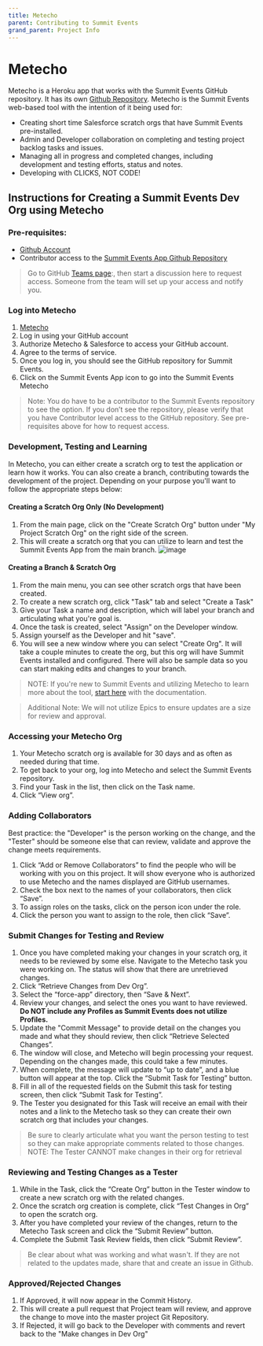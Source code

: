 ```yaml
---
title: Metecho
parent: Contributing to Summit Events
grand_parent: Project Info
---
```


# Metecho 
Metecho is a Heroku app that works with the Summit Events GitHub repository.  It has its own [Github Repository](https://github.com/SFDO-Tooling/Metecho). Metecho is the Summit Events web-based tool with the intention of it being used for:
* Creating short time Salesforce scratch orgs that have Summit Events pre-installed.
* Admin and Developer collaboration on completing and testing project backlog tasks and issues. 
* Managing all in progress and completed changes, including development and testing efforts, status and notes.
* Developing with CLICKS, NOT CODE!

## Instructions for Creating a Summit Events Dev Org  using Metecho
### Pre-requisites: 
* [Github Account](https://github.com/) 
* Contributor access to the [Summit Events App Github Repository](https://github.com/SFDO-Community-Sprints/Summit-Events-App)
 > Go to GitHub [Teams page](https://github.com/orgs/SFDO-Community/teams/summit-read-only-for-metecho):, then start a discussion here to request access. Someone from the team will set up your access and notify you. 

### Log into Metecho
1. [Metecho](https://metecho.herokuapp.com/projects)
1. Log in using your GitHub account
1. Authorize Metecho & Salesforce to access your GitHub account.
1. Agree to the terms of service.
1. Once you log in, you should see the GitHub repository for Summit Events.
1. Click on the Summit Events App icon to go into the Summit Events Metecho
> Note: You do have to be a contributor to the Summit Events repository to see the option. If you don’t see the repository, please verify that you have Contributor level access to the GitHub repository. See pre-requisites above for how to request access.

### Development, Testing and Learning
In Metecho, you can either create a scratch org to test the application or learn how it works. You can also create a branch, contributing towards the development of the project.  Depending on your purpose you'll want to follow the appropriate steps below:

#### Creating a Scratch Org Only (No Development)
1. From the main page, click on the "Create Scratch Org" button under "My Project Scratch Org" on the right side of the screen.
2. This will create a scratch org that you can utilize to learn and test the Summit Events App from the main branch.
![image](https://user-images.githubusercontent.com/60475518/185777139-591cc36e-6c71-446f-b8bd-6f9ae26f0a65.png)


#### Creating a Branch & Scratch Org
1. From the main menu, you can see other scratch orgs that have been created.
1. To create a new scratch org, click "Task" tab and select "Create a Task" 
1. Give your Task a name and description, which will label your branch and articulating what you're goal is.
1. Once the task is created, select "Assign" on the Developer window.
1. Assign yourself as the Developer and hit "save".
1. You will see a new window where you can select "Create Org".  It will take a couple minutes to create the org, but this org will have Summit Events installed and configured.  There will also be sample data so you can start making edits and changes to your branch.
> NOTE: If you're new to Summit Events and utilizing Metecho to learn more about the tool, [start here](https://sfdo-community-sprints.github.io/summit-events-app-documentation/docs/Getting-Started/create-basic-event/) with the documentation.

> Additional Note: We will not utilize Epics to ensure updates are a size for review and approval.

### Accessing your Metecho Org
1. Your Metecho scratch org is available for 30 days and as often as needed during that time. 
1. To get back to your org, log into Metecho and select the Summit Events repository. 
1. Find your Task in the list, then click on the Task name.
1. Click “View org”.

### Adding Collaborators
Best practice: the "Developer" is the person working on the change, and the "Tester" should be someone else that can review, validate and approve the change meets requirements.

1. Click “Add or Remove Collaborators” to find the people who will be working with you on this project. It will show everyone who is authorized to use Metecho and the names displayed are GitHub usernames. 
1. Check the box next to the names of your collaborators, then click “Save”.
1. To assign roles on the tasks, click on the person icon under the role.
1. Click the person you want to assign to the role, then click “Save”.


### Submit Changes for Testing and Review
1. Once you have completed making your changes in your scratch org, it needs to be reviewed by some else. Navigate to the Metecho task you were working on. The status will show that there are unretrieved changes.
1. Click “Retrieve Changes from Dev Org”.
1. Select the “force-app” directory, then “Save & Next”.
1. Review your changes, and select the ones you want to have reviewed.  **Do NOT include any Profiles as Summit Events does not utilize Profiles.**
1. Update the "Commit Message" to provide detail on the changes you made and what they should review, then click “Retrieve Selected Changes”.
1. The window will close, and Metecho will begin processing your request. Depending on the changes made, this could take a few minutes.
1. When complete, the message will update to “up to date”, and a blue button will appear at the top. Click the “Submit Task for Testing” button.
1. Fill in all of the requested fields on the Submit this task for testing screen, then click “Submit Task for Testing”.
1. The Tester you designated for this Task will receive an email with their notes and a link to the Metecho task so they can create their own scratch org that includes your changes.  
> Be sure to clearly articulate what you want the person testing to test so they can make appropriate comments related to those changes.
> NOTE: The Tester CANNOT make changes in their org for retrieval

### Reviewing and Testing Changes as a Tester
1. While in the Task, click the “Create Org” button in the Tester window to create a new scratch org with the related changes.
1. Once the scratch org creation is complete, click “Test Changes in Org” to open the scratch org.
1. After you have completed your review of the changes, return to the Metecho Task screen and click the “Submit Review” button.
1. Complete the Submit Task Review fields, then click “Submit Review”.
> Be clear about what was working and what wasn't.  If they are not related to the updates made, share that and create an issue in Github.

### Approved/Rejected Changes
1. If Approved, it will now appear in the Commit History. 
1. This will create a pull request that Project team will review, and approve the change to move into the master project Git Repository.
1. If Rejected, it will go back to the Developer with comments and revert back to the "Make changes in Dev Org"
